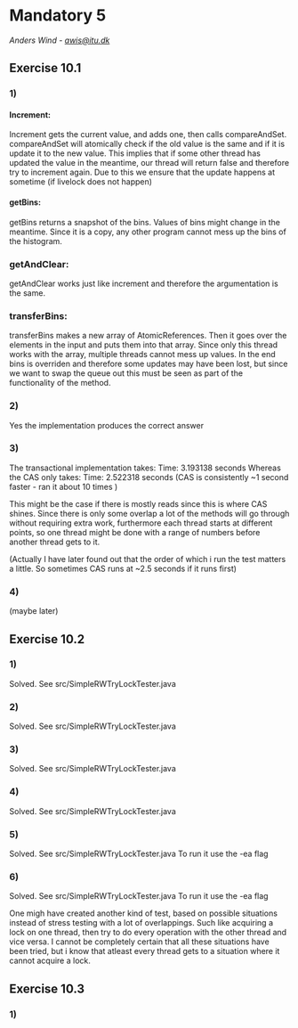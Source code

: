 # Mandatory 5
*Anders Wind - awis@itu.dk*

## Exercise 10.1
### 1)
#### Increment:
Increment gets the current value, and adds one, then calls compareAndSet. compareAndSet will atomically check if the old value is the same and if it is update it to the new value. This implies that if some other thread has updated the value in the meantime, our thread will return false and therefore try to increment again. Due to this we ensure that the update happens at sometime (if livelock does not happen)

#### getBins:
getBins returns a snapshot of the bins. Values of bins might change in the meantime. Since it is a copy, any other program cannot mess up the bins of the histogram.

### getAndClear:
getAndClear works just like increment and therefore the argumentation is the same.

### transferBins:
transferBins makes a new array of AtomicReferences. Then it goes over the elements in the input and puts them into that array. Since only this thread works with the array, multiple threads cannot mess up values. In the end bins is overriden and therefore some updates may have been lost, but since we want to swap the queue out this must be seen as part of the functionality of the method.

### 2)
Yes the implementation produces the correct answer

### 3)
The transactional implementation takes: Time: 3.193138 seconds
Whereas the CAS only takes:             Time: 2.522318 seconds
(CAS is consistently ~1 second faster - ran it about 10 times )

This might be the case if there is mostly reads since this is where CAS shines. Since there is only some overlap a lot of the methods will go through without requiring extra work, furthermore each thread starts at different points, so one thread might be done with a range of numbers before another thread gets to it. 

(Actually I have later found out that the order of which i run the test matters a little. So sometimes CAS runs at ~2.5 seconds if it runs first)
### 4)
(maybe later)

## Exercise 10.2
### 1)
Solved. See src/SimpleRWTryLockTester.java

### 2)
Solved. See src/SimpleRWTryLockTester.java

### 3)
Solved. See src/SimpleRWTryLockTester.java

### 4)
Solved. See src/SimpleRWTryLockTester.java

### 5)
Solved. See src/SimpleRWTryLockTester.java
To run it use the -ea flag

### 6)
Solved. See src/SimpleRWTryLockTester.java
To run it use the -ea flag

One migh have created another kind of test, based on possible situations instead of stress testing with a lot of overlappings. Such like acquiring a lock on one thread, then try to do every operation with the other thread and vice versa.
I cannot be completely certain that all these situations have been tried, but i know that atleast every thread gets to a situation where it cannot acquire a lock.

## Exercise 10.3
### 1)
